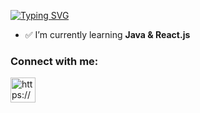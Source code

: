 [![Typing SVG](https://readme-typing-svg.demolab.com?font=Fira+Code&weight=600&size=21&pause=1000&color=000000&center=true&width=435&lines=Caner+Akin;Backend+developer+from+Turkey)](https://git.io/typing-svg)

- ✅ I’m currently learning **Java & React.js**


<h3 align="left">Connect with me:</h3>
<p align="left">
<a href="https://www.linkedin.com/in/canerakinn/" target="blank"><img align="center" src="https://upload.wikimedia.org/wikipedia/commons/c/ca/LinkedIn_logo_initials.png" alt="https://www.linkedin.com/in/caner-akin-70570527a/" height="40" width="40" /></a>
</p>



